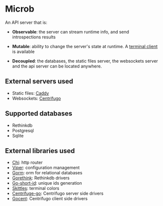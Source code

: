 Microb
======

An API server that is:

- **Observable**: the server can stream runtime info, and send introspections results

- **Mutable**: ability to change the server's state at runtime. A [terminal client](https://github.com/synw/microb-cli)
is available

- **Decoupled**: the databases, the static files server, the websockets server and the api server 
can be located anywhere. 

External servers used
---------------------

- Static files: [Caddy](https://github.com/mholt/caddy)
- Websockets: [Centrifugo](https://github.com/centrifugal/centrifugo)

Supported databases
-------------------

- Rethinkdb
- Postgresql
- Sqlite

External libraries used
-----------------------

- [Chi](https://github.com/pressly/chi): http router
- [Viper](https://github.com/spf13/viper): configuration management
- [Gorm](https://github.com/jinzhu/gorm): orm for relational databases
- [Gorethink](https://github.com/GoRethink/gorethink): Rethinkdb drivers
- [Go-short-id](https://github.com/ventu-io/go-shortid): unique ids generation
- [Skittles](https://godoc.org/github.com/acmacalister/skittles): terminal colors
- [Centrifuge-go](https://github.com/centrifugal/centrifuge-go): Centrifugo server side drivers
- [Gocent](https://github.com/centrifugal/gocent): Centrifugo client side drivers
